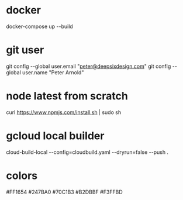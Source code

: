 # docker

docker-compose up --build

# git user

git config --global user.email "peter@deepsixdesign.com"
git config --global user.name "Peter Arnold"

# node latest from scratch

curl https://www.npmjs.com/install.sh | sudo sh

# gcloud local builder

cloud-build-local --config=cloudbuild.yaml --dryrun=false --push .

# colors

#FF1654
#247BA0
#70C1B3
#B2DBBF
#F3FFBD
